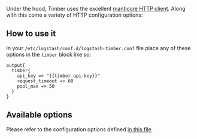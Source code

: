 Under the hood, Timber uses the excellent [manticore HTTP client](https://github.com/cheald/manticore). Along with this come a variety of HTTP configuration options:


## How to use it

In your `/etc/logstash/conf.d/logstash-timber.conf` file place any of these options in the `timber` block like so:

```
output{
  timber{
    api_key => "{{timber-api-key}}"
    request_timeout => 60
    pool_max => 50
  }
}
   ```


## Available options

Please refer to the configuration options defined [in this file](https://github.com/logstash-plugins/logstash-output-timber/blob/master/lib/logstash/outputs/timber/http_client.rb).
